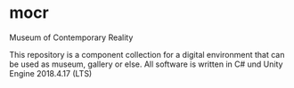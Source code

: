 # mocr
Museum of Contemporary Reality

This repository is a component collection for a digital environment that can be used as museum, gallery or else. All software is written in C# und Unity Engine 2018.4.17 (LTS) 
